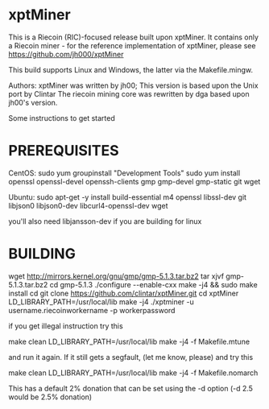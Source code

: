 xptMiner
========

This is a Riecoin (RIC)-focused release built upon xptMiner.  It
contains only a Riecoin miner - for the reference implementation
of xptMiner, please see https://github.com/jh000/xptMiner

This build supports Linux and Windows, the latter via the Makefile.mingw.

Authors:  xptMiner was written by jh00;
          This version is based upon the Unix port by Clintar
          The riecoin mining core was rewritten by dga based upon jh00's version.

Some instructions to get started


PREREQUISITES 
=============
CentOS:
sudo yum groupinstall "Development Tools"
sudo yum install openssl openssl-devel openssh-clients gmp gmp-devel gmp-static git wget

Ubuntu:
sudo apt-get -y install build-essential m4 openssl libssl-dev git libjson0 libjson0-dev libcurl4-openssl-dev wget

you'll also need libjansson-dev if you are building for linux

BUILDING
========

wget http://mirrors.kernel.org/gnu/gmp/gmp-5.1.3.tar.bz2
tar xjvf gmp-5.1.3.tar.bz2
cd gmp-5.1.3
./configure --enable-cxx
make -j4 && sudo make install
cd
git clone https://github.com/clintar/xptMiner.git
cd xptMiner
LD_LIBRARY_PATH=/usr/local/lib make -j4
./xptminer -u username.riecoinworkername -p workerpassword


if you get illegal instruction try this

make clean
LD_LIBRARY_PATH=/usr/local/lib make -j4 -f Makefile.mtune

and run it again. If it still gets a segfault, (let me know, please) and try this

make clean
LD_LIBRARY_PATH=/usr/local/lib make -j4 -f Makefile.nomarch


This has a default 2% donation that can be set using the -d option (-d 2.5 would be 2.5% donation)

